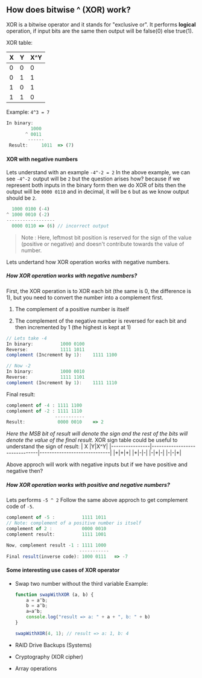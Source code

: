## How does bitwise ^ (XOR) work?
XOR is a bitwise operator and it stands for "exclusive or". It performs **logical** operation, if input bits are the same then output will be false(0) else true(1).

XOR table:

|       X         |Y|X^Y|
|----------------|-------------------------------|-----------------------------|
|0|0|0|
|0|1|1|
|1|0|1|
|1|1|0|
				
									
Example:  `4^3 = 7`
``` javascript
In binary: 
	     1000
	   ^ 0011
	    ------
 Result:     1011  => (7)
```
#### XOR with negative numbers
Lets understand with an example `-4^-2 = 2`
In the above example, we can see `-4^-2 `output will be `2`
but the question arises how? because if we represent both inputs in the binary form then we do XOR of bits then the output will be `0000 0110` and in decimal, it will be `6` but as we know output should be `2`.
```javascript
  1000 0100 (-4)
^ 1000 0010 (-2)
------------------
  0000 0110 => (6) // incorrect output
```

> Note : Here, leftmost bit position is reserved for the sign of the
> value (positive or negative) and doesn't contribute towards the value of number.



 Lets undertand how XOR operation works with negative numbers.
##### How XOR operation works with negative numbers?
First, the XOR operation is to XOR each bit (the same is 0, the difference is 1), but you need to convert the number into a complement first.

1. The complement of a positive number is itself

2. The complement of the negative number is reversed for each bit and then incremented by 1 (the highest is kept at 1)
```javascript
// Lets take -4
In binary: 			1000 0100
Reverse: 			1111 1011
complement (Increment by 1): 	1111 1100

// Now -2
In binary: 			1000 0010
Reverse: 			1111 1101
complement (Increment by 1): 	1111 1110
```
Final result:
```javascript
complement of -4 : 1111 1100
complement of -2 : 1111 1110
                  -----------
Result:            0000 0010 	=> 2
```

*Here the  MSB bit of result will denote the sign and the  rest of the bits will denote the value of the final result.*
XOR sign table could be useful to understand the sign of result:
|       X         |Y|X^Y|
|----------------|-------------------------------|-----------------------------|
|+|+|+|
|+|-|-|
|-|+|-|
|-|-|+|


Above approch will work with negative inputs but if we have positive and negative then? 
##### How XOR operation works with positive and negative numbers?
Lets performs `-5 ^ 2`
Follow the same above approch to get complement code of `-5`.

```javascript
complement of -5 :          1111 1011
// Note: complement of a positive number is itself
complement of 2 :           0000 0010  
complement result:          1111 1001

Now, complement result -1 : 1111 1000
                           -----------
Final result(inverse code): 1000 0111   => -7
```


#### Some interesting use cases of XOR operator 
- Swap two number without the third variable
Example:
    ```javascript
    function swapWithXOR (a, b) {
        a = a^b;
        b = a^b;
        a=a^b;
        console.log("result => a: " + a + ", b: " + b)
    }

    swapWithXOR(4, 1); // result => a: 1, b: 4
    ```

- RAID Drive Backups (Systems)
- Cryptography (XOR cipher)
- Array operations

